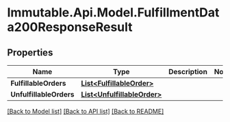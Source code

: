 # Immutable.Api.Model.FulfillmentData200ResponseResult

## Properties

Name | Type | Description | Notes
------------ | ------------- | ------------- | -------------
**FulfillableOrders** | [**List&lt;FulfillableOrder&gt;**](FulfillableOrder.md) |  | 
**UnfulfillableOrders** | [**List&lt;UnfulfillableOrder&gt;**](UnfulfillableOrder.md) |  | 

[[Back to Model list]](../README.md#documentation-for-models) [[Back to API list]](../README.md#documentation-for-api-endpoints) [[Back to README]](../README.md)

